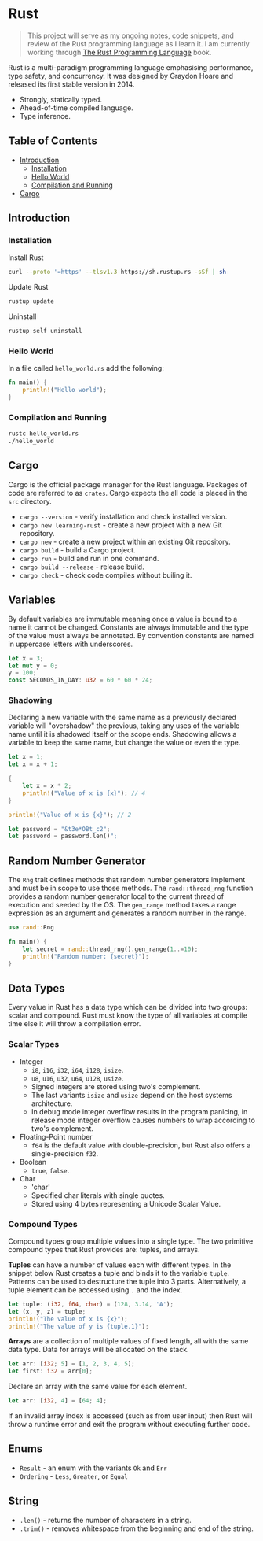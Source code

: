 # Rust
> This project will serve as my ongoing notes, code snippets, and review of the Rust programming language as I learn it. I am currently working through [The Rust Programming Language](https://doc.rust-lang.org/book/) book. 

Rust is a multi-paradigm programming language emphasising performance, type safety, and concurrency. It was designed by Graydon Hoare and released its first stable version in 2014.
- Strongly, statically typed.
- Ahead-of-time compiled language.
- Type inference.

## Table of Contents
- [Introduction](#introduction)
  - [Installation](#installation)
  - [Hello World](#hello-world)
  - [Compilation and Running](#compilation-and-running)
- [Cargo](#cargo)

## Introduction

### Installation
Install Rust
```sh
curl --proto '=https' --tlsv1.3 https://sh.rustup.rs -sSf | sh
```

Update Rust
```sh
rustup update
```

Uninstall
```sh
rustup self uninstall
````

### Hello World
In a file called `hello_world.rs` add the following:
```rust
fn main() {
    println!("Hello world");
}
```

### Compilation and Running
```sh
rustc hello_world.rs
./hello_world
```

## Cargo
Cargo is the official package manager for the Rust language. Packages of code are referred to as `crates`. Cargo expects the all code is placed in the `src` directory.

- `cargo --version` - verify installation and check installed version.
- `cargo new learning-rust` - create a new project with a new Git repository.
- `cargo new` - create a new project within an existing Git repository.
- `cargo build` - build a Cargo project.
- `cargo run` - build and run in one command.
- `cargo build --release` - release build.
- `cargo check` - check code compiles without builing it.

## Variables
By default variables are immutable meaning once a value is bound to a name it cannot be changed. Constants are always immutable and the type of the value must always be annotated. By convention constants are named in uppercase letters with underscores.
```rust
let x = 3;
let mut y = 0;
y = 100;
const SECONDS_IN_DAY: u32 = 60 * 60 * 24;
```

### Shadowing
Declaring a new variable with the same name as a previously declared variable will "overshadow" the previous, taking any uses of the variable name until it is shadowed itself or the scope ends. Shadowing allows a variable to keep the same name, but change the value or even the type.
```rust
let x = 1;
let x = x + 1;

{
    let x = x * 2;
    println!("Value of x is {x}"); // 4
}

println!("Value of x is {x}"); // 2
```
```rust
let password = "&t3e*OBt_c2";
let password = password.len()";
```

## Random Number Generator
The `Rng` trait defines methods that random number generators implement and must be in scope to use those methods. The `rand::thread_rng` function provides a random number generator local to the current thread of execution and seeded by the OS. The `gen_range` method takes a range expression as an argument and generates a random number in the range.

```rust
use rand::Rng

fn main() {
    let secret = rand::thread_rng().gen_range(1..=10);
    println!("Random number: {secret}");
}
```

## Data Types
Every value in Rust has a data type which can be divided into two groups: scalar and compound. Rust must know the type of all variables at compile time else it will throw a compilation error.

### Scalar Types
- Integer
  - `i8`, `i16`, `i32`, `i64`, `i128`, `isize`.
  - `u8`, `u16`, `u32`, `u64`, `u128`, `usize`.
  - Signed integers are stored using two's complement.
  - The last variants `isize` and `usize` depend on the host systems architecture.
  - In debug mode integer overflow results in the program panicing, in release mode integer overflow causes numbers to wrap according to two's complement.
- Floating-Point number
  - `f64` is the default value with double-precision, but Rust also offers a single-precision `f32`.
- Boolean
  - `true`, `false`.
- Char
  - 'char'
  - Specified char literals with single quotes.
  - Stored using 4 bytes representing a Unicode Scalar Value.

### Compound Types
Compound types group multiple values into a single type. The two primitive compound types that Rust provides are: tuples, and arrays.

**Tuples** can have a number of values each with different types. In the snippet below Rust creates a tuple and binds it to the variable `tuple`. Patterns can be used to destructure the tuple into 3 parts. Alternatively, a tuple element can be accessed using `.` and the index.
```rust
let tuple: (i32, f64, char) = (128, 3.14, 'A');
let (x, y, z) = tuple;
println!("The value of x is {x}");
println!("The value of y is {tuple.1}");
```

**Arrays** are a collection of multiple values of fixed length, all with the same data type. Data for arrays will be allocated on the stack.
```rust
let arr: [i32; 5] = [1, 2, 3, 4, 5];
let first: i32 = arr[0];
```
Declare an array with the same value for each element.
```rust
let arr: [i32, 4] = [64; 4];
```
If an invalid array index is accessed (such as from user input) then Rust will throw a runtime error and exit the program without executing further code.


## Enums
- `Result` - an enum with the variants `Ok` and `Err`
- `Ordering` - `Less`, `Greater`, or `Equal`


## String
- `.len()` - returns the number of characters in a string.
- `.trim()` - removes whitespace from the beginning and end of the string.

